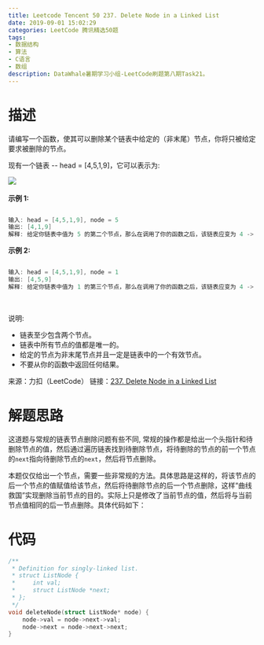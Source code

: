 ```yaml
---
title: Leetcode Tencent 50 237. Delete Node in a Linked List
date: 2019-09-01 15:02:29
categories: LeetCode 腾讯精选50题
tags:
- 数据结构
- 算法
- C语言
- 数组
description: DataWhale暑期学习小组-LeetCode刷题第八期Task21。
---
```


# 描述

请编写一个函数，使其可以删除某个链表中给定的（非末尾）节点，你将只被给定要求被删除的节点。

现有一个链表 -- head = [4,5,1,9]，它可以表示为:

![](https://assets.leetcode-cn.com/aliyun-lc-upload/uploads/2019/01/19/237_example.png)
 

**示例 1:**

```c

输入: head = [4,5,1,9], node = 5
输出: [4,1,9]
解释: 给定你链表中值为 5 的第二个节点，那么在调用了你的函数之后，该链表应变为 4 -> 1 -> 9.
```

**示例 2:**

```c

输入: head = [4,5,1,9], node = 1
输出: [4,5,9]
解释: 给定你链表中值为 1 的第三个节点，那么在调用了你的函数之后，该链表应变为 4 -> 5 -> 9.
```
 

说明:

- 链表至少包含两个节点。
- 链表中所有节点的值都是唯一的。
- 给定的节点为非末尾节点并且一定是链表中的一个有效节点。
- 不要从你的函数中返回任何结果。

来源：力扣（LeetCode）
链接：[237. Delete Node in a Linked List](https://leetcode-cn.com/problems/delete-node-in-a-linked-list)

# 解题思路

这道题与常规的链表节点删除问题有些不同, 常规的操作都是给出一个头指针和待删除节点的值，然后通过遍历链表找到待删除节点，将待删除的节点的前一个节点的`next`指向待删除节点的`next`，然后将节点删除。 

本题仅仅给出一个节点，需要一些非常规的方法。具体思路是这样的，将该节点的后一个节点的值赋值给该节点，然后将待删除节点的后一个节点删除，这样“曲线救国”实现删除当前节点的目的。实际上只是修改了当前节点的值，然后将与当前节点值相同的后一节点删除。具体代码如下：

# 代码

```c
/**
 * Definition for singly-linked list.
 * struct ListNode {
 *     int val;
 *     struct ListNode *next;
 * };
 */
void deleteNode(struct ListNode* node) {
    node->val = node->next->val;
    node->next = node->next->next;
}
``` 

